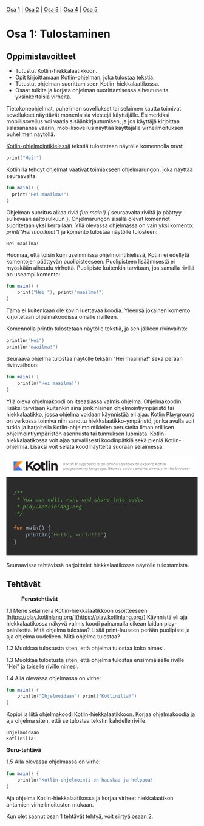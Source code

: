 [Osa 1](osa-1.md) | [Osa 2](osa-2.md) | [Osa 3](osa-3.md) | [Osa 4](osa-4.md) | [Osa 5](osa-5.md)

# Osa 1: Tulostaminen

## Oppimistavoitteet

- Tutustut Kotlin-hiekkalaatikkoon.
- Opit kirjoittamaan Kotlin-ohjelman, joka tulostaa tekstiä.
- Tutustut ohjelman suorittamiseen Kotlin-hiekkalaatikossa.
- Osaat tulkita ja korjata ohjelman suorittamisessa aiheutuneita yksinkertaisia virheitä.

Tietokoneohjelmat, puhelimen sovellukset tai selaimen kautta toimivat sovellukset näyttävät monenlaisia viestejä käyttäjälle. Esimerkiksi mobiilisovellus voi vaatia sisäänkirjautumisen, ja jos käyttäjä kirjoittaa salasanansa väärin, mobiilisovellus näyttää käyttäjälle virheilmoituksen puhelimen näytöllä.

[Kotlin-ohjelmointikielessä](https://kotlinlang.org/) tekstiä tulostetaan näytölle komennolla *print*:

```kotlin
print("Hei!")
```

Kotlinilla tehdyt ohjelmat vaativat toimiakseen ohjelmarungon, joka näyttää seuraavalta:

```kotlin
fun main() {
  print("Hei maailma!")
}
```

Ohjelman suoritus alkaa riviä *fun main() {*
seuraavalta riviltä ja päättyy sulkevaan aaltosulkuun }. Ohjelmarungon sisällä olevat komennot suoritetaan yksi kerrallaan. Yllä olevassa ohjelmassa on vain yksi komento: *print("Hei maailma!")* ja komento tulostaa näytölle tulosteen:

```text
Hei maailma!
```

Huomaa, että toisin kuin useimmissa ohjelmointikielissä, Kotlin ei edellytä komentojen päättyvän puolipisteeseen. Puolipisteen lisäämisestä ei myöskään aiheudu virhettä. Puolipiste kuitenkin tarvitaan, jos samalla rivillä on useampi komento:

```kotlin
fun main() {
    print("Hei "); print("maailma!")
}
```

Tämä ei kuitenkaan ole kovin luettavaa koodia. Yleensä jokainen komento kirjoitetaan ohjelmakoodissa omalle rivilleen.

Komennolla println tulostetaan näytölle tekstiä, ja sen jälkeen rivinvaihto:

```kotlin
println("Hei")
println("maailma!")
```

Seuraava ohjelma tulostaa näytölle tekstin "Hei maailma!" sekä perään rivinvaihdon:

```kotlin
fun main() {
    println("Hei maailma!")
}
```

Yllä oleva ohjelmakoodi on itseasiassa valmis ohjelma. Ohjelmakoodin lisäksi tarvitaan kuitenkin aina jonkinlainen ohjelmointiympäristö tai hiekkalaatikko, jossa ohjelma voidaan käynnistää eli ajaa. [Kotlin Playground](https://play.kotlinlang.org/) on verkossa toimiva niin sanottu hiekkalaatikko-ympäristö, jonka avulla voit tutkia ja harjoitella Kotlin-ohjelmointikielen perusteita ilman erillisen ohjelmointiympäristön asennusta tai tunnuksen luomista. Kotlin-hiekkalaatikossa voit ajaa turvallisesti koodinpätkiä sekä pieniä Kotlin-ohjelmia. Lisäksi voit selata koodinäytteitä suoraan selaimessa.

![Kotlin-hiekkalaatikko](kuvat/kotlin_playground.PNG "Kotlin-hiekkalaatikko")

Seuraavissa tehtävissä harjoittelet hiekkalaatikossa näytölle tulostamista.

## Tehtävät

&nbsp;&nbsp;&nbsp;&nbsp;&nbsp;&nbsp;&nbsp;&nbsp;&nbsp;&nbsp;**Perustehtävät**

1.1 Mene selaimella Kotlin-hiekkalaatikkoon osoitteeseen [https://play.kotlinlang.org/](https://play.kotlinlang.org/) Käynnistä eli aja hiekkalaatikossa näkyvä valmis koodi painamalla oikean laidan play-painiketta. Mitä ohjelma tulostaa?
Lisää print-lauseen perään puolipiste ja aja ohjelma uudelleen. Mitä ohjelma tulostaa?

1.2 Muokkaa tulostusta siten, että ohjelma tulostaa koko nimesi.

1.3 Muokkaa tulostusta siten, että ohjelma tulostaa ensimmäiselle riville ”Hei” ja toiselle riville nimesi.

1.4 Alla olevassa ohjelmassa on virhe:

   ```kotlin
   fun main() {
       println("Ohjelmoidaan") print("Kotlinilla!")
   }
   ```

   Kopioi ja liitä ohjelmakoodi Kotlin-hiekkalaatikkoon. Korjaa ohjelmakoodia ja aja ohjelma siten, että se tulostaa tekstin kahdelle riville:

   ```text
   Ohjelmoidaan
   Kotlinilla!
   ```

   **Guru-tehtävä**

1.5 Alla olevassa ohjelmassa on virhe:

   ```kotlin
   fun main() {
       println("Kotlin-ohjelmointi on hauskaa ja helppoa!
   }
   ```

   Aja ohjelma Kotlin-hiekkalaatikossa ja korjaa virheet hiekkalaatikon antamien virheilmoitusten mukaan.

Kun olet saanut osan 1 tehtävät tehtyä, voit siirtyä [osaan 2](osa-2.md).
